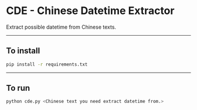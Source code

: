 # CDE - Chinese Datetime Extractor
Extract possible datetime from Chinese texts.

---
## To install
```bash
pip install -r requirements.txt
```

---
## To run
```bash
python cde.py <Chinese text you need extract datetime from.>
```

